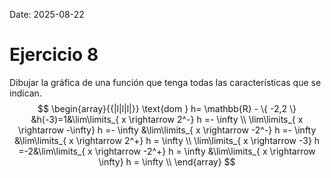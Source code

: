 Date: 2025-08-22

# Ejercicio 8

 
Dibujar la gráfica de una función que tenga todas las características que se indican.
$$
\begin{array}{{|l|l|l|}}
   \text{dom } h= \mathbb{R} - \{ -2,2 \} &h(-3)=1&\lim\limits_{ x \rightarrow  2^-}  h =- \infty \\ \lim\limits_{ x \rightarrow  -\infty}  h =- \infty &\lim\limits_{ x \rightarrow  -2^-}  h =- \infty &\lim\limits_{ x \rightarrow  2^+}  h = \infty \\ \lim\limits_{ x \rightarrow  -3}  h =-2&\lim\limits_{ x \rightarrow  -2^+}  h = \infty &\lim\limits_{ x \rightarrow  \infty}  h = \infty \\ 
\end{array}
$$